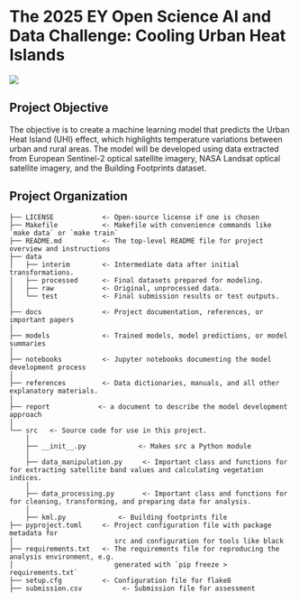 # The 2025 EY Open Science AI and Data Challenge: Cooling Urban Heat Islands 
<a target="_blank" href="https://cookiecutter-data-science.drivendata.org/">
    <img src="https://img.shields.io/badge/CCDS-Project%20template-328F97?logo=cookiecutter" />
</a>

## Project Objective
The objective is to create a machine learning model that predicts the Urban Heat Island (UHI) effect, which highlights temperature variations between urban and rural areas. The model will be developed using data extracted from European Sentinel-2 optical satellite imagery, NASA Landsat optical satellite imagery, and the Building Footprints dataset.

## Project Organization

```
├── LICENSE            <- Open-source license if one is chosen
├── Makefile           <- Makefile with convenience commands like `make data` or `make train`
├── README.md          <- The top-level README file for project overview and instructions
├── data
│   ├── interim        <- Intermediate data after initial transformations.
│   ├── processed      <- Final datasets prepared for modeling.
│   ├── raw            <- Original, unprocessed data.
│   └── test           <- Final submission results or test outputs.
│
├── docs               <- Project documentation, references, or important papers
│
├── models             <- Trained models, model predictions, or model summaries
│
├── notebooks          <- Jupyter notebooks documenting the model development process
│
├── references         <- Data dictionaries, manuals, and all other explanatory materials.
│
├── report            <- a document to describe the model development approach
│
└── src   <- Source code for use in this project.
    │
    ├── __init__.py             <- Makes src a Python module
    │
    ├── data_manipulation.py     <- Important class and functions for for extracting satellite band values and calculating vegetation indices. 
    │
    ├── data_processing.py       <- Important class and functions for for cleaning, transforming, and preparing data for analysis.
    │
    ├── kml.py             <- Building footprints file
├── pyproject.toml     <- Project configuration file with package metadata for 
│                         src and configuration for tools like black
├── requirements.txt   <- The requirements file for reproducing the analysis environment, e.g.
│                         generated with `pip freeze > requirements.txt`
├── setup.cfg          <- Configuration file for flake8
├── submission.csv          <- Submission file for assessment
